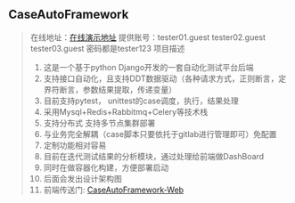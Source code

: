 ## CaseAutoFramework
> 在线地址：[在线演示地址](http://42.192.200.79/)   提供账号：tester01.guest     tester02.guest      tester03.guest    密码都是tester123
> 项目描述 
> 1. 这是一个基于python Django开发的一套自动化测试平台后端
> 2. 支持接口自动化，且支持DDT数据驱动（各种请求方式，正则断言，定界符断言，参数结果提取，传递变量）
> 3. 目前支持pytest， unittest的case调度，执行，结果处理
> 4. 采用Mysql+Redis+Rabbitmq+Celery等技术栈
> 5. 支持分布式 支持多节点集群部署
> 6. 与业务完全解耦（case脚本只要依托于gitlab进行管理即可）免配置
> 7. 定制功能相对容易
> 8. 目前在迭代测试结果的分析模块，通过处理给前端做DashBoard
> 9. 同时在做容器化构建，方便部署启动
> 10. 后面会发出设计架构图
> 11. 前端传送门: [CaseAutoFramework-Web](https://github.com/nightfall-w/CaseAutoFramework-Web)
